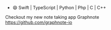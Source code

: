 
- 😄 Swift | TypeScript | Python | Php | C | C++

Checkout my new note taking app Graphnote https://github.com/graphnote-io
<!--
**hpennington/hpennington** is a ✨ _special_ ✨ repository because its `README.md` (this file) appears on your GitHub profile.

Here are some ideas to get you started:


-->
